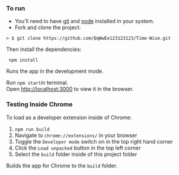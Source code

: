 ### To run

* You'll need to have [git](https://git-scm.com/) and [node](https://nodejs.org/en/) installed in your system.
* Fork and clone the project:

```
> $ git clone https://github.com/QqWwEe123123123/Time-Wise.git
```

Then install the dependencies:

```
 npm install
```

Runs the app in the development mode.<br>

Run `npm start`in terminal. <br>
Open [http://localhost:3000](http://localhost:3000) to view it in the browser.

### Testing Inside Chrome

To load as a developer extension inside of Chrome:

1. `npm run build` <br>
2. Navigate to `chrome://extensions/` in your browser <br>
3. Toggle the `Developer mode` switch on in the top right hand corner <br>
4. Click the `Load unpacked` button in the top left corner <br>
5. Select the `build` folder inside of this project folder <br>

Builds the app for Chrome to the `build` folder.<br>
